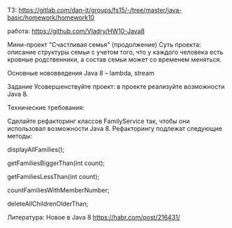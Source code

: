 ТЗ:  https://gitlab.com/dan-it/groups/fs15/-/tree/master/java-basic/homework/homework10

работа: https://github.com/Vladry/HW10-Java8

Мини-проект "Счастливая семья" (продолжение)
Суть проекта: описание структуры семьи с учетом того, что у каждого человека есть кровные родственники, а состав семьи может со временем меняться.

Основные нововведения Java 8 – lambda, stream

Задание
Усовершенствуйте проект: в проекте реализуйте возможности Java 8.

Технические требования:

Сделайте рефакторинг классов FamilyService так, чтобы они использовал возможности Java 8. Рефакторингу подлежат следующие методы:


displayAllFamilies();

getFamiliesBiggerThan(int count);

getFamiliesLessThan(int count);

countFamiliesWithMemberNumber;

deleteAllChildrenOlderThan;


Литература:
Новое в Java 8
https://habr.com/post/216431/


